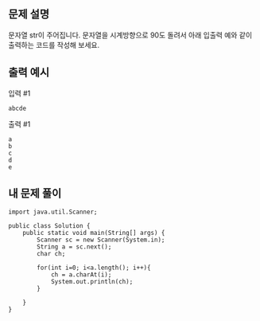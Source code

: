 ## 문제 설명
문자열 str이 주어집니다.
문자열을 시계방향으로 90도 돌려서 아래 입출력 예와 같이 출력하는 코드를 작성해 보세요.

## 출력 예시
입력 #1
```
abcde
```

출력 #1
```
a
b
c
d
e
```

## 내 문제 풀이
```
import java.util.Scanner;

public class Solution {
    public static void main(String[] args) {
        Scanner sc = new Scanner(System.in);
        String a = sc.next();
        char ch;
        
        for(int i=0; i<a.length(); i++){
            ch = a.charAt(i);
            System.out.println(ch);
        }
        
    }
}
```